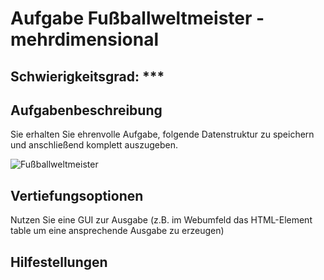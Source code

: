 # Aufgabe Fußballweltmeister - mehrdimensional

## Schwierigkeitsgrad: ***

## Aufgabenbeschreibung
Sie erhalten Sie ehrenvolle Aufgabe, folgende Datenstruktur zu speichern und anschließend komplett auszugeben. 

![Fußballweltmeister](https://1a-pruefung.de/wp-content/uploads/2017/11/notenschluessel.png)

## Vertiefungsoptionen
Nutzen Sie eine GUI zur Ausgabe (z.B. im Webumfeld das HTML-Element table um eine ansprechende Ausgabe zu erzeugen) 

## Hilfestellungen